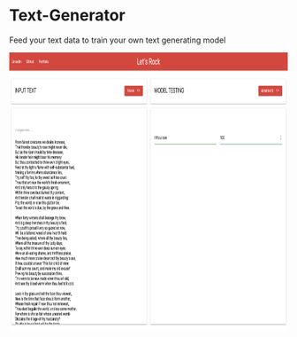 # Text-Generator
Feed your text data to train your own text generating model


<img src="/screenshots/1.png" height="500" width="850" />&nbsp;&nbsp;&nbsp;&nbsp;
